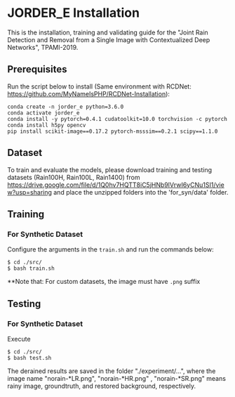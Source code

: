 # JORDER_E Installation
This is the installation, training and validating guide for the "Joint Rain Detection and Removal from a Single Image with Contextualized Deep Networks", TPAMI-2019.

## Prerequisites

Run the script below to install (Same environment with RCDNet: https://github.com/MyNameIsPHP/RCDNet-Installation):
```
conda create -n jorder_e python=3.6.0
conda activate jorder_e
conda install -y pytorch=0.4.1 cudatoolkit=10.0 torchvision -c pytorch
conda install h5py opencv
pip install scikit-image==0.17.2 pytorch-msssim==0.2.1 scipy==1.1.0
```

## Dataset  
To train and evaluate the models, please download training and testing datasets (Rain100H, Rain100L, Rain1400) from 
https://drive.google.com/file/d/1Q0hv7HQTT8iC5jHNb9lVrwI6yCNu1SI1/view?usp=sharing
and place the unzipped folders into the 'for_syn/data' folder.

## Training
###  For Synthetic Dataset 
Configure the arguments in the `train.sh` and run the commands below:
```
$ cd ./src/ 
$ bash train.sh
```
**Note that:  For custom datasets, the image must have `.png` suffix


## Testing
### For Synthetic Dataset
Execute
```
$ cd ./src/
$ bash test.sh
```
The derained results are saved in the folder "./experiment/...", where the image name "norain-*LR.png", "norain-*HR.png" , "norain-*SR.png" means rainy image, groundtruth, and restored background, respectively. 
